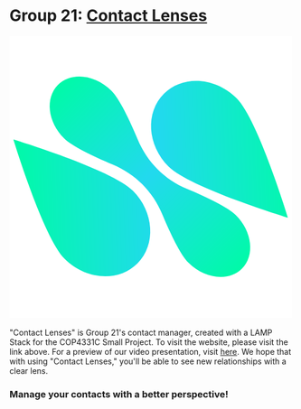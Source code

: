 # Group 21: [Contact Lenses](contactlenses21.com)
![Main Logo](MainLogo.png)

"Contact Lenses" is Group 21's contact manager, created with a LAMP Stack for the COP4331C Small Project. To visit the website, please visit the link above. For a preview of our video presentation, visit [here](https://www.canva.com/design/DAFK6g2s_dg/Nni1XLAlCcBNf6f6k2c_ZQ/view?utm_content=DAFK6g2s_dg&utm_campaign=designshare&utm_medium=link2&utm_source=sharebutton).
We hope that with using "Contact Lenses," you'll be able to see new relationships with a clear lens. 

### Manage your contacts with a better perspective!
